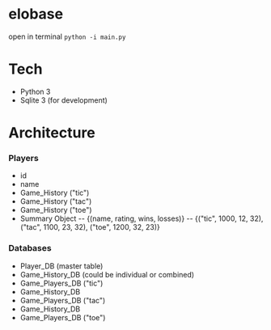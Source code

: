 # elobase    
open in terminal
`python -i main.py`    
# Tech    
 - Python 3    
 - Sqlite 3 (for development)

# Architecture  

### Players

- id
- name
- Game_History ("tic")
- Game_History ("tac")
- Game_History ("toe")
- Summary Object
-- {(name, rating, wins, losses)}
-- {("tic", 1000, 12, 32), ("tac", 1100, 23, 32), ("toe", 1200, 32, 23)}

### Databases
  
- Player_DB (master table)
- Game_History_DB (could be individual or combined)
- Game_Players_DB ("tic")
- Game_History_DB 
- Game_Players_DB ("tac")
- Game_History_DB
- Game_Players_DB ("toe")
